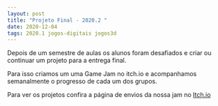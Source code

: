 ```yaml
---
layout: post
title: "Projeto Final - 2020.2 "
date: 2020-12-04
tags: 2020.1 jogos-digitais jogos3d
---
```

Depois de um semestre de aulas os alunos foram desafiados e criar ou continuar um projeto para a entrega final.

<!--more-->

Para isso criamos um uma Game Jam no itch.io e
acompanhamos semanalmente o progresso de cada um dos grupos.

Para ver os
projetos confira a página de envios da nossa jam no
[Itch.io](https://itch.io/jam/projeto-final-20202/entries)


